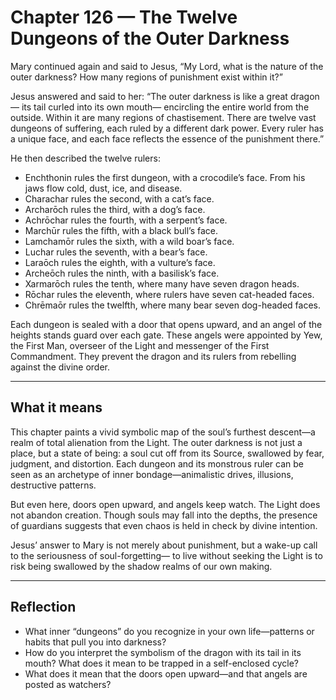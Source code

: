 # Chapter 126 — The Twelve Dungeons of the Outer Darkness

Mary continued again and said to Jesus, “My Lord, what is the nature of the outer darkness? How many regions of punishment exist within it?”

Jesus answered and said to her: “The outer darkness is like a great dragon— its tail curled into its own mouth— encircling the entire world from the outside. Within it are many regions of chastisement. There are twelve vast dungeons of suffering, each ruled by a different dark power. Every ruler has a unique face, and each face reflects the essence of the punishment there.”

He then described the twelve rulers:

* Enchthonin rules the first dungeon, with a crocodile’s face. From his jaws flow cold, dust, ice, and disease.
* Charachar rules the second, with a cat’s face.
* Archarōch rules the third, with a dog’s face.
* Achrōchar rules the fourth, with a serpent’s face.
* Marchūr rules the fifth, with a black bull’s face.
* Lamchamōr rules the sixth, with a wild boar’s face.
* Luchar rules the seventh, with a bear’s face.
* Laraōch rules the eighth, with a vulture’s face.
* Archeōch rules the ninth, with a basilisk’s face.
* Xarmarōch rules the tenth, where many have seven dragon heads.
* Rōchar rules the eleventh, where rulers have seven cat-headed faces.
* Chrēmaōr rules the twelfth, where many bear seven dog-headed faces.

Each dungeon is sealed with a door that opens upward, and an angel of the heights stands guard over each gate. These angels were appointed by Yew, the First Man, overseer of the Light and messenger of the First Commandment. They prevent the dragon and its rulers from rebelling against the divine order.

---

## What it means

This chapter paints a vivid symbolic map of the soul’s furthest descent—a realm of total alienation from the Light. The outer darkness is not just a place, but a state of being: a soul cut off from its Source, swallowed by fear, judgment, and distortion. Each dungeon and its monstrous ruler can be seen as an archetype of inner bondage—animalistic drives, illusions, destructive patterns.

But even here, doors open upward, and angels keep watch. The Light does not abandon creation. Though souls may fall into the depths, the presence of guardians suggests that even chaos is held in check by divine intention.

Jesus’ answer to Mary is not merely about punishment, but a wake-up call to the seriousness of soul-forgetting— to live without seeking the Light is to risk being swallowed by the shadow realms of our own making.

---

## Reflection

* What inner “dungeons” do you recognize in your own life—patterns or habits that pull you into darkness?
* How do you interpret the symbolism of the dragon with its tail in its mouth? What does it mean to be trapped in a self-enclosed cycle?
* What does it mean that the doors open upward—and that angels are posted as watchers?
